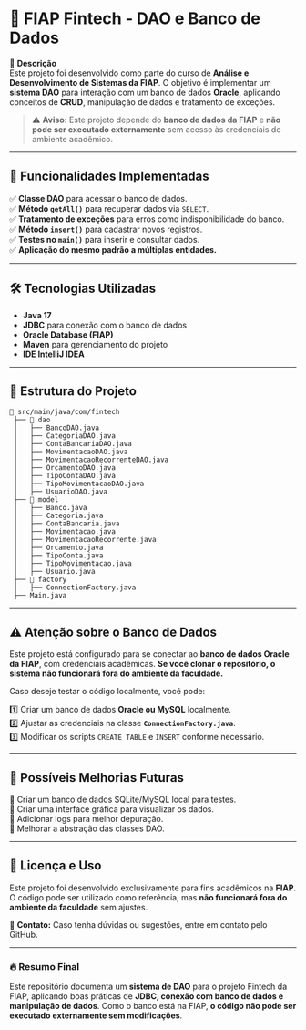 # 🏦 FIAP Fintech - DAO e Banco de Dados

📌 **Descrição**  
Este projeto foi desenvolvido como parte do curso de **Análise e Desenvolvimento de Sistemas da FIAP**. O objetivo é implementar um **sistema DAO** para interação com um banco de dados **Oracle**, aplicando conceitos de **CRUD**, manipulação de dados e tratamento de exceções.

> ⚠️ **Aviso:** Este projeto depende do **banco de dados da FIAP** e **não pode ser executado externamente** sem acesso às credenciais do ambiente acadêmico.

---

## 🚀 **Funcionalidades Implementadas**  

✅ **Classe DAO** para acessar o banco de dados.  
✅ **Método `getAll()`** para recuperar dados via `SELECT`.  
✅ **Tratamento de exceções** para erros como indisponibilidade do banco.  
✅ **Método `insert()`** para cadastrar novos registros.  
✅ **Testes no `main()`** para inserir e consultar dados.  
✅ **Aplicação do mesmo padrão a múltiplas entidades.**  

---

## 🛠️ **Tecnologias Utilizadas**  

- **Java 17**  
- **JDBC** para conexão com o banco de dados  
- **Oracle Database (FIAP)**  
- **Maven** para gerenciamento do projeto  
- **IDE IntelliJ IDEA**  

---

## 📁 **Estrutura do Projeto**  

```
📂 src/main/java/com/fintech
 ├── 📂 dao
 │   ├── BancoDAO.java
 │   ├── CategoriaDAO.java
 │   ├── ContaBancariaDAO.java
 │   ├── MovimentacaoDAO.java
 │   ├── MovimentacaoRecorrenteDAO.java
 │   ├── OrcamentoDAO.java
 │   ├── TipoContaDAO.java
 │   ├── TipoMovimentacaoDAO.java
 │   ├── UsuarioDAO.java
 ├── 📂 model
 │   ├── Banco.java
 │   ├── Categoria.java
 │   ├── ContaBancaria.java
 │   ├── Movimentacao.java
 │   ├── MovimentacaoRecorrente.java
 │   ├── Orcamento.java
 │   ├── TipoConta.java
 │   ├── TipoMovimentacao.java
 │   ├── Usuario.java
 ├── 📂 factory
 │   ├── ConnectionFactory.java
 ├── Main.java
```

---

## ⚠️ **Atenção sobre o Banco de Dados**  

Este projeto está configurado para se conectar ao **banco de dados Oracle da FIAP**, com credenciais acadêmicas. **Se você clonar o repositório, o sistema não funcionará fora do ambiente da faculdade.**  

Caso deseje testar o código localmente, você pode:  

1️⃣ Criar um banco de dados **Oracle ou MySQL** localmente.  
2️⃣ Ajustar as credenciais na classe **`ConnectionFactory.java`**.  
3️⃣ Modificar os scripts `CREATE TABLE` e `INSERT` conforme necessário.  

---

## 📌 **Possíveis Melhorias Futuras**  

🔹 Criar um banco de dados SQLite/MySQL local para testes.  
🔹 Criar uma interface gráfica para visualizar os dados.  
🔹 Adicionar logs para melhor depuração.  
🔹 Melhorar a abstração das classes DAO.  

---

## 📜 **Licença e Uso**  

Este projeto foi desenvolvido exclusivamente para fins acadêmicos na **FIAP**. O código pode ser utilizado como referência, mas **não funcionará fora do ambiente da faculdade** sem ajustes.  

📩 **Contato:** Caso tenha dúvidas ou sugestões, entre em contato pelo GitHub.  

---

### 🔥 **Resumo Final**  

Este repositório documenta um **sistema de DAO** para o projeto Fintech da FIAP, aplicando boas práticas de **JDBC, conexão com banco de dados e manipulação de dados**. Como o banco está na FIAP, **o código não pode ser executado externamente sem modificações**.
